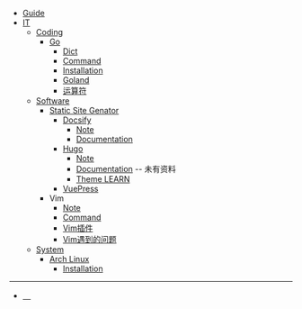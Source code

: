 
<!-- docs/_sidebar.md -->

+ [Guide](guide.md "The greatest guide in the world")
+ [IT](/IT/)
  - [Coding](/IT/Coding/README.md)
    * [Go](/IT/Coding/Go/README.md)
      + [Dict](/IT/Coding/Go/Go-Dict.md)
      + [Command](/IT/Coding/Go/Go-Command.md)
      + [Installation](/IT/Coding/Go/Go-Installation.md)
      + [Goland](/IT/Coding/Go/Goland.md)
      + [运算符](/IT/Coding/Go/Go-运算符.md)
  - [Software](/IT/Software/)
    * [Static Site Genator](/IT/Software/Static-Site-Genator/)
      + [Docsify](/IT/Software/Static-Site-Genator/Docsify/README.md)
        - [Note](/IT/Software/Static-Site-Genator/Docsify/Docsify-Note.md)
        - [Documentation](/IT/Software/Static-Site-Genator/Docsify/Documentation/README.md)
      + [Hugo](/IT/Software/Static-Site-Genator/Hugo/README.md)
        - [Note](/IT/Software/Static-Site-Genator/Hugo/Hugo-Note.md)
        - [Documentation](/IT/Software/Static-Site-Genator/Hugo/Hugo-Documentation/README.md) -- 未有资料
        - [Theme LEARN](/IT/Software/Static-Site-Genator/Hugo/hugo-theme-learn/_index.md)
      + [VuePress](/IT/Software/Static-Site-Genator/VuePress/)
    * Vim
      + [Note](./IT/Software/Vim/Vim-Note.md)
      + [Command](./IT/Software/Vim/Vim-Command.md)
      + [Vim插件](./IT/Software/Vim/Vim插件.md)
      + [Vim遇到的问题](./IT/Software/Vim/Vim遇到的问题.md)
  - [System](/IT/System/README.md)
    * [Arch Linux](/IT/System/Arch-Linux/README.md)
      + [Installation](/IT/System/Arch-Linux/Arch-Installation.md)

---

+ [　](./Secret.md)


